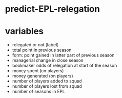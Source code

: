# predict-EPL-relegation

# variables
- relegated or not [label]
- total point in previous season
- form: point gained in latter part of previous season
- managerial change in close season
- bookmaker odds of relegation at start of the season
- money spent (on players)
- money generated (on players)
- number of players added to squad
- number of players lost from squad
- number of seasons in EPL

